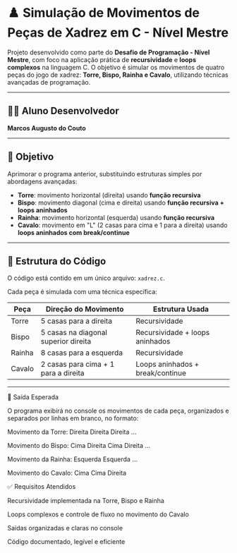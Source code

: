 # ♟️ Simulação de Movimentos de Peças de Xadrez em C - Nível Mestre

Projeto desenvolvido como parte do **Desafio de Programação - Nível Mestre**, com foco na aplicação prática de **recursividade** e **loops complexos** na linguagem C. O objetivo é simular os movimentos de quatro peças do jogo de xadrez: **Torre, Bispo, Rainha e Cavalo**, utilizando técnicas avançadas de programação.

---

## 👨‍🎓 Aluno Desenvolvedor
**Marcos Augusto do Couto**

---

## 🎯 Objetivo

Aprimorar o programa anterior, substituindo estruturas simples por abordagens avançadas:

- **Torre**: movimento horizontal (direita) usando **função recursiva**  
- **Bispo**: movimento diagonal (cima e direita) usando **função recursiva + loops aninhados**  
- **Rainha**: movimento horizontal (esquerda) usando **função recursiva**  
- **Cavalo**: movimento em "L" (2 casas para cima e 1 para a direita) usando **loops aninhados com break/continue**  

---

## 🧩 Estrutura do Código

O código está contido em um único arquivo: `xadrez.c`.

Cada peça é simulada com uma técnica específica:

| Peça   | Direção do Movimento                   | Estrutura Usada                          |
|--------|----------------------------------------|------------------------------------------|
| Torre  | 5 casas para a direita                 | Recursividade                            |
| Bispo  | 5 casas na diagonal superior direita   | Recursividade + loops aninhados          |
| Rainha | 8 casas para a esquerda                | Recursividade                            |
| Cavalo | 2 casas para cima + 1 para a direita   | Loops aninhados + break/continue         |

---

📜 Saída Esperada

O programa exibirá no console os movimentos de cada peça, organizados e separados por linhas em branco, no formato:

Movimento da Torre:
Direita
Direita
Direita
...

Movimento do Bispo:
Cima
Direita
Cima
Direita
...

Movimento da Rainha:
Esquerda
Esquerda
...

Movimento do Cavalo:
Cima
Cima
Direita

✅ Requisitos Atendidos

Recursividade implementada na Torre, Bispo e Rainha

Loops complexos e controle de fluxo no movimento do Cavalo

Saídas organizadas e claras no console

Código documentado, legível e eficiente